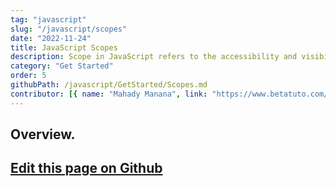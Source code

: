 ```yaml
---
tag: "javascript"
slug: "/javascript/scopes"
date: "2022-11-24"
title: JavaScript Scopes
description: Scope in JavaScript refers to the accessibility and visibility of variables within a program. It determines where in the code a variable can be accessed and modified.."
category: "Get Started"
order: 5
githubPath: /javascript/GetStarted/Scopes.md
contributor: [{ name: "Mahady Manana", link: "https://www.betatuto.com/" }]
---
```



## Overview.

## <a href="https://github.com/mahady-manana/betatuto-docs/tree/main/docs/javascript/GetStarted/Scopes.md" target="_blank">Edit this page on Github</a>

